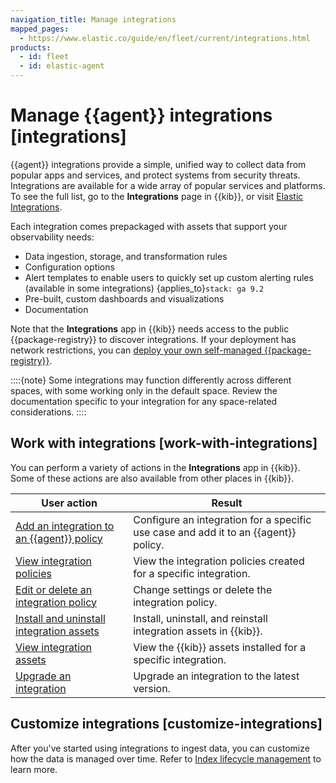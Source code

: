 ```yaml
---
navigation_title: Manage integrations
mapped_pages:
  - https://www.elastic.co/guide/en/fleet/current/integrations.html
products:
  - id: fleet
  - id: elastic-agent
---
```


# Manage {{agent}} integrations [integrations]

{{agent}} integrations provide a simple, unified way to collect data from popular apps and services, and protect systems from security threats.
Integrations are available for a wide array of popular services and platforms. To see the full list, go to the **Integrations** page in {{kib}}, or visit [Elastic Integrations](integration-docs://reference/index.md). 

Each integration comes prepackaged with assets that support your observability needs:

* Data ingestion, storage, and transformation rules
* Configuration options
* Alert templates to enable users to quickly set up custom alerting rules (available in some integrations) {applies_to}`stack: ga 9.2`
* Pre-built, custom dashboards and visualizations
* Documentation

Note that the **Integrations** app in {{kib}} needs access to the public {{package-registry}} to discover integrations. If your deployment has network restrictions, you can [deploy your own self-managed {{package-registry}}](/reference/fleet/air-gapped.md#air-gapped-diy-epr).

::::{note}
Some integrations may function differently across different spaces, with some working only in the default space. Review the documentation specific to your integration for any space-related considerations.
::::

## Work with integrations [work-with-integrations]

You can perform a variety of actions in the **Integrations** app in {{kib}}. Some of these actions are also available from other places in {{kib}}.

| User action | Result |
| --- | --- |
| [Add an integration to an {{agent}} policy](/reference/fleet/add-integration-to-policy.md) | Configure an integration for a specific use case and add it to an {{agent}} policy. |
| [View integration policies](/reference/fleet/view-integration-policies.md) | View the integration policies created for a specific integration. |
| [Edit or delete an integration policy](/reference/fleet/edit-delete-integration-policy.md) | Change settings or delete the integration policy. |
| [Install and uninstall integration assets](/reference/fleet/install-uninstall-integration-assets.md) | Install, uninstall, and reinstall integration assets in {{kib}}. |
| [View integration assets](/reference/fleet/view-integration-assets.md) | View the {{kib}} assets installed for a specific integration. |
| [Upgrade an integration](/reference/fleet/upgrade-integration.md) | Upgrade an integration to the latest version. |

## Customize integrations [customize-integrations]

After you've started using integrations to ingest data, you can customize how the data is managed over time. Refer to [Index lifecycle management](/reference/fleet/data-streams.md#data-streams-ilm) to learn more.
